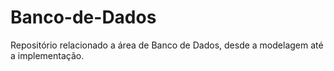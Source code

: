 # Banco-de-Dados
Repositório relacionado a área de Banco de Dados, desde a modelagem até a implementação.
